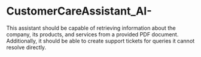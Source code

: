 # CustomerCareAssistant_AI-

This assistant should be capable of retrieving information about the company, its products, and services from a provided PDF document. Additionally, it should be able to create support tickets for 
queries it cannot resolve directly.


